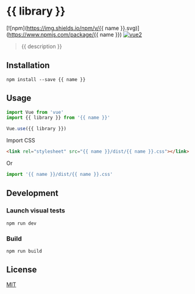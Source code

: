 # {{ library }}

[![npm](https://img.shields.io/npm/v/{{ name }}.svg)](https://www.npmjs.com/package/{{ name }}) [![vue2](https://img.shields.io/badge/vue-2.x-brightgreen.svg)](https://vuejs.org/)

> {{ description }}

## Installation

```
npm install --save {{ name }}
```

## Usage

``` js
import Vue from 'vue'
import {{ library }} from '{{ name }}'

Vue.use({{ library }})
```

Import CSS
``` html
<link rel="stylesheet" src="{{ name }}/dist/{{ name }}.css"></link>
```
Or
``` js
import '{{ name }}/dist/{{ name }}.css'
```

## Development

### Launch visual tests

```
npm run dev
```

### Build

```
npm run build
```

## License

[MIT](http://opensource.org/licenses/MIT)
